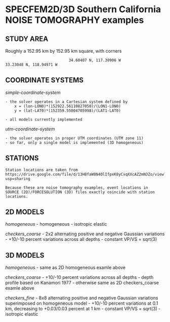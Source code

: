 SPECFEM2D/3D Southern California NOISE TOMOGRAPHY examples
==========================================================


STUDY AREA
----------

Roughly a 152.95 km by 152.95 km square, with corners

                                34.60407 N, 117.30906 W
    33.23048 N, 118.94971 W



COORDINATE SYSTEMS
------------------

*simple-coordinate-system*

    - the solver operates in a Cartesian system defined by
        x = (lon-LON0)*(152922.56110827050)/(LON1-LON0)
        y = (lat-LAT0)*(152359.55004705998)/(LAT1-LAT0)

    - all models currently implemented


*utm-coordinate-system*

    - the solver operates in proper UTM coordinates (UTM zone 11)
    - so far, only a single model is implemented (3D homogeneous)


STATIONS
--------

    Station locations are taken from 
    https://drive.google.com/file/d/13H8faW8N4OlIfpxK8yCxqXXcAZ2mNJZo/view?usp=sharing

    Because these are noise tomography examples, event locations in
    SOURCE (2D)/FORCESOLUTION (3D) files exactly coincide with station locations.


2D MODELS
---------

*homogeneous*
    - homogeneous
    - isotropic elastic


*checkers_coarse*
    - 2x2 alternating positive and negative Gaussian variations
    - +10/-10 percent variations across all depths
    - constant VP/VS = sqrt(3)



3D MODELS
---------

*homogeneous*
    - same as 2D homogeneous examle above


*checkers_coarse* 
    - +10/-10 percent variations across all depths
    - depth profile based on Kanamori 1977
    - otherwise same as 2D checkers_coarse examle above


*checkers_fine*
    - 8x8 alternating positive and negative Gaussian variations superimposed on homogeneous model
    - +10/-10 percent variations at 0.1 km, decreasing to +0.03/0.03 percent at 1 km
    - constant VP/VS = sqrt(3)
    - isotropic elastic


